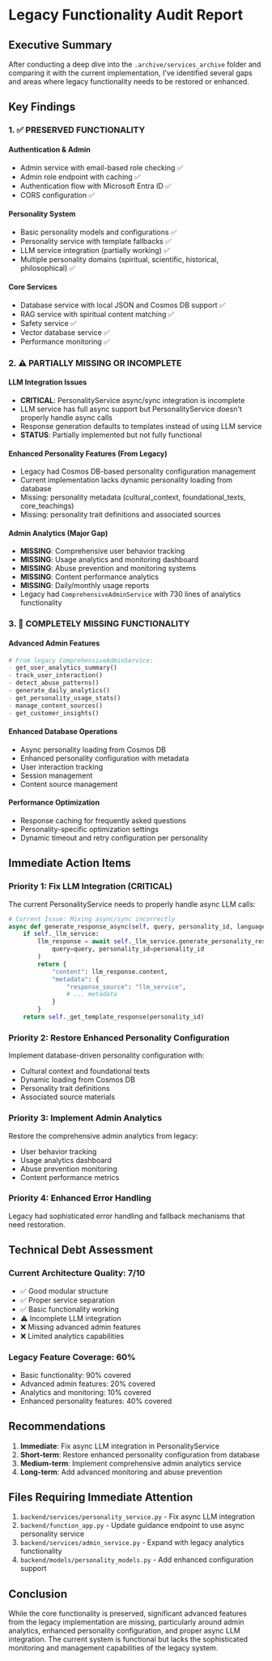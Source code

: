 # Legacy Functionality Audit Report

## Executive Summary

After conducting a deep dive into the `.archive/services_archive` folder and comparing it with the current implementation, I've identified several gaps and areas where legacy functionality needs to be restored or enhanced.

## Key Findings

### 1. ✅ PRESERVED FUNCTIONALITY

#### Authentication & Admin
- Admin service with email-based role checking ✅
- Admin role endpoint with caching ✅
- Authentication flow with Microsoft Entra ID ✅
- CORS configuration ✅

#### Personality System
- Basic personality models and configurations ✅
- Personality service with template fallbacks ✅
- LLM service integration (partially working) ✅
- Multiple personality domains (spiritual, scientific, historical, philosophical) ✅

#### Core Services
- Database service with local JSON and Cosmos DB support ✅
- RAG service with spiritual content matching ✅
- Safety service ✅
- Vector database service ✅
- Performance monitoring ✅

### 2. ⚠️ PARTIALLY MISSING OR INCOMPLETE

#### LLM Integration Issues
- **CRITICAL**: PersonalityService async/sync integration is incomplete
- LLM service has full async support but PersonalityService doesn't properly handle async calls
- Response generation defaults to templates instead of using LLM service
- **STATUS**: Partially implemented but not fully functional

#### Enhanced Personality Features (From Legacy)
- Legacy had Cosmos DB-based personality configuration management
- Current implementation lacks dynamic personality loading from database
- Missing: personality metadata (cultural_context, foundational_texts, core_teachings)
- Missing: personality trait definitions and associated sources

#### Admin Analytics (Major Gap)
- **MISSING**: Comprehensive user behavior tracking
- **MISSING**: Usage analytics and monitoring dashboard
- **MISSING**: Abuse prevention and monitoring systems
- **MISSING**: Content performance analytics
- **MISSING**: Daily/monthly usage reports
- Legacy had `ComprehensiveAdminService` with 730 lines of analytics functionality

### 3. 🚨 COMPLETELY MISSING FUNCTIONALITY

#### Advanced Admin Features
```python
# From legacy ComprehensiveAdminService:
- get_user_analytics_summary()
- track_user_interaction() 
- detect_abuse_patterns()
- generate_daily_analytics()
- get_personality_usage_stats()
- manage_content_sources()
- get_customer_insights()
```

#### Enhanced Database Operations
- Async personality loading from Cosmos DB
- Enhanced personality configuration with metadata
- User interaction tracking
- Session management
- Content source management

#### Performance Optimization
- Response caching for frequently asked questions
- Personality-specific optimization settings
- Dynamic timeout and retry configuration per personality

## Immediate Action Items

### Priority 1: Fix LLM Integration (CRITICAL)
The current PersonalityService needs to properly handle async LLM calls:

```python
# Current Issue: Mixing async/sync incorrectly
async def generate_response_async(self, query, personality_id, language="English"):
    if self._llm_service:
        llm_response = await self._llm_service.generate_personality_response(
            query=query, personality_id=personality_id
        )
        return {
            "content": llm_response.content,
            "metadata": {
                "response_source": "llm_service",
                # ... metadata
            }
        }
    return self._get_template_response(personality_id)
```

### Priority 2: Restore Enhanced Personality Configuration
Implement database-driven personality configuration with:
- Cultural context and foundational texts
- Dynamic loading from Cosmos DB
- Personality trait definitions
- Associated source materials

### Priority 3: Implement Admin Analytics
Restore the comprehensive admin analytics from legacy:
- User behavior tracking
- Usage analytics dashboard
- Abuse prevention monitoring
- Content performance metrics

### Priority 4: Enhanced Error Handling
Legacy had sophisticated error handling and fallback mechanisms that need restoration.

## Technical Debt Assessment

### Current Architecture Quality: 7/10
- ✅ Good modular structure
- ✅ Proper service separation
- ✅ Basic functionality working
- ⚠️ Incomplete LLM integration
- ❌ Missing advanced admin features
- ❌ Limited analytics capabilities

### Legacy Feature Coverage: 60%
- Basic functionality: 90% covered
- Advanced admin features: 20% covered
- Analytics and monitoring: 10% covered
- Enhanced personality features: 40% covered

## Recommendations

1. **Immediate**: Fix async LLM integration in PersonalityService
2. **Short-term**: Restore enhanced personality configuration from database
3. **Medium-term**: Implement comprehensive admin analytics service
4. **Long-term**: Add advanced monitoring and abuse prevention

## Files Requiring Immediate Attention

1. `backend/services/personality_service.py` - Fix async LLM integration
2. `backend/function_app.py` - Update guidance endpoint to use async personality service
3. `backend/services/admin_service.py` - Expand with legacy analytics functionality
4. `backend/models/personality_models.py` - Add enhanced configuration support

## Conclusion

While the core functionality is preserved, significant advanced features from the legacy implementation are missing, particularly around admin analytics, enhanced personality configuration, and proper async LLM integration. The current system is functional but lacks the sophisticated monitoring and management capabilities of the legacy system.
